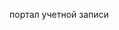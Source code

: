<Token xmlns:xlink="http://www.w3.org/1999/xlink">портал учетной записи</Token>

<!--HONumber=May16_HO2-->


